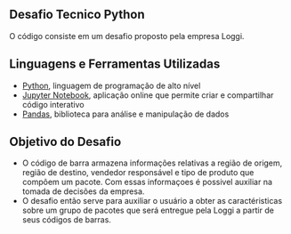 ## Desafio Tecnico Python

O código consiste em um desafio proposto pela empresa Loggi.

## Linguagens e Ferramentas Utilizadas

* [Python](https://docs.python.org/pt-br/3/tutorial/), linguagem de programação de alto nível
* [Jupyter Notebook](https://jupyter.org/), aplicação online que permite criar e compartilhar código interativo
* [Pandas](https://pypi.org/project/pandas/), biblioteca para análise e manipulação de dados

## Objetivo do Desafio

* O código de barra armazena informações relativas a região de origem, região de destino, vendedor responsável e tipo de produto que compõem um pacote. Com essas informaçoes é possivel auxiliar na tomada de decisões da empresa.
* O desafio então serve para auxiliar o usuário a obter as caractéristicas sobre um grupo de pacotes que será entregue pela Loggi a partir de seus códigos de barras.
